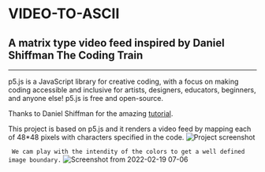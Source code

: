 # VIDEO-TO-ASCII
## A matrix type video feed inspired by Daniel Shiffman The Coding Train
---
p5.js is a JavaScript library for creative coding, with a focus on making coding accessible and inclusive for artists, designers, educators, beginners, and anyone else! p5.js is free and open-source.

Thanks to Daniel Shiffman for the amazing [tutorial](https://www.youtube.com/watch?v=55iwMYv8tGI).

This project is based on p5.js and it renders a video feed by mapping each of 48\*48 pixels with characters specified in the code.
![Project screenshot](https://user-images.githubusercontent.com/29384259/154780748-46f924ce-0831-44be-96b0-410be3d4baf5.png)

` We cam play with the intendity of the colors to get a well defined image boundary.`
![Screenshot from 2022-02-19 07-06](https://user-images.githubusercontent.com/29384259/154781017-0b6595e8-f0a3-4289-944c-00eaa804795e.png)
